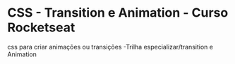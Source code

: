 # CSS - Transition e Animation - Curso Rocketseat
 css para criar animações ou transições
-Trilha especializar/transition e Animation